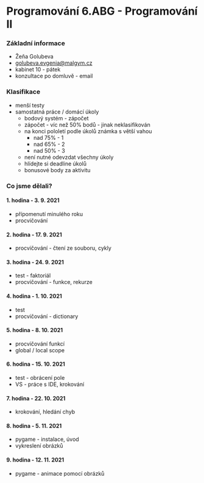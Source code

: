 # Programování 6.ABG - Programování II

### Základní informace
- Žeňa Golubeva
- golubeva.evgenia@malgym.cz
- kabinet 10 - pátek
- konzultace po domluvě - email

### Klasifikace
- menší testy
- samostatná práce / domácí úkoly
  - bodový systém - zápočet
  - zápočet - víc než 50% bodů - jinak neklasifikován
  - na konci pololetí podle úkolů známka s větší vahou
    - nad 75% - 1
    - nad 65% - 2
    - nad 50% - 3
  - není nutné odevzdat všechny úkoly
  - hlídejte si deadline úkolů
  - bonusové body za aktivitu

### Co jsme dělali?
#### 1. hodina - 3. 9. 2021
- přípomenutí minulého roku
- procvičování

#### 2. hodina - 17. 9. 2021
- procvičování - čtení ze souboru, cykly

#### 3. hodina - 24. 9. 2021
- test - faktoriál
- procvičování - funkce, rekurze

#### 4. hodina - 1. 10. 2021
- test
- procvičování - dictionary

#### 5. hodina - 8. 10. 2021
- procvičování funkcí
- global / local scope

#### 6. hodina - 15. 10. 2021
- test - obrácení pole
- VS - práce s IDE, krokování

#### 7. hodina - 22. 10. 2021
- krokování, hledání chyb

#### 8. hodina - 5. 11. 2021
- pygame - instalace, úvod
- vykreslení obrázků

#### 9. hodina - 12. 11. 2021
- pygame - animace pomocí obrázků


